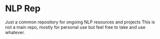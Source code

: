 # NLP Rep
Just a common repository for ongoing NLP resources and projects
This is not a main repo, mostly for personal use but feel free to take and use whatever.